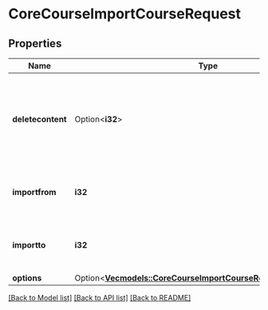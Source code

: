 # CoreCourseImportCourseRequest

## Properties

Name | Type | Description | Notes
------------ | ------------- | ------------- | -------------
**deletecontent** | Option<**i32**> | whether to delete the course content where we are importing to (default to 0 = No) | [optional][default to 0]
**importfrom** | **i32** | the id of the course we are importing from | [default to null]
**importto** | **i32** | the id of the course we are importing to | [default to null]
**options** | Option<[**Vec<models::CoreCourseImportCourseRequestOptionsInner>**](core_course_import_course_request_options_inner.md)> |  | [optional]

[[Back to Model list]](../README.md#documentation-for-models) [[Back to API list]](../README.md#documentation-for-api-endpoints) [[Back to README]](../README.md)


